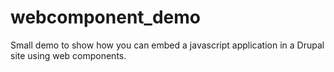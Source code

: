 # webcomponent_demo

Small demo to show how you can embed a javascript application in a Drupal site using web components.
